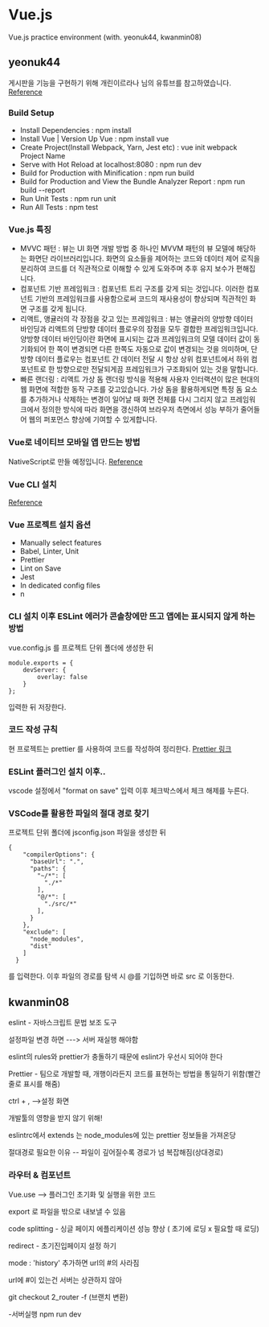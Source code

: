 # Vue.js
Vue.js practice environment (with. yeonuk44, kwanmin08)


## yeonuk44
게시판을 기능을 구현하기 위해 개린이르라나 님의 유튜브를 참고하였습니다.
[Reference](https://www.youtube.com/channel/UC5ChZXCogqV99ju-M0TNNfw)

### Build Setup
- Install Dependencies : npm install
- Install Vue | Version Up Vue : npm install vue
- Create Project(Install Webpack, Yarn, Jest etc) : vue init webpack Project Name
- Serve with Hot Reload at localhost:8080 : npm run dev
- Build for Production with Minification : npm run build
- Build for Production and View the Bundle Analyzer Report : npm run build --report
- Run Unit Tests : npm run unit
- Run All Tests : npm test

### Vue.js 특징
- MVVC 패턴 : 뷰는 UI 화면 개발 방법 중 하나인 MVVM 패턴의 뷰 모델에 해당하는 화면단 라이브러리입니다.
화면의 요소들을 제어하는 코드와 데이터 제어 로직을 분리하여 코드를 더 직관적으로 이해할 수 있게 도와주며 추후 유지 보수가 편해집니다.
- 컴포넌트 기반 프레임워크 : 컴포넌트 트리 구조를 갖게 되는 것입니다. 이러한 컴포넌트 기반의 프레임워크를 사용함으로써 코드의 재사용성이 향상되며 직관적인 화면 구조를 갖게 됩니다.
- 리액트, 앵귤러의 각 장점을 갖고 있는 프레임워크 : 뷰는 앵귤러의 양방향 데이터 바인딩과 리액트의 단방향 데이터 플로우의 장점을 모두 결합한 프레임워크입니다. 양방향 데이터 바인딩이란 화면에 표시되는 값과 프레임워크의 모델 데이터 값이 동기화되어 한 쪽이 변경되면 다른 한쪽도 자동으로 값이 변경되는 것을 의미하며, 단방향 데이터 플로우는 컴포넌트 간 데이터 전달 시 항상 상위 컴포넌트에서 하위 컴포넌트로 한 방향으로만 전달되게끔 프레임워크가 구조화되어 있는 것을 말합니다. 
- 빠른 랜더링 : 리액트 가상 돔 랜더링 방식을 적용해 사용자 인터랙션이 많은 현대의 웹 화면에 적합한 동작 구조를 갖고있습니다. 가상 돔을 활용하게되면 특정 돔 요소를 추가하거나 삭제하는 변경이 일어날 때 화면 전체를 다시 그리지 않고 프레임워크에서 정의한 방식에 따라 화면을 갱신하여 브라우저 측면에서 성능 부하가 줄어들어 웹의 퍼포먼스 향상에 기여할 수 있게합니다.

### Vue로 네이티브 모바일 앱 만드는 방법
NativeScript로 만들 예정입니다.
[Reference](https://vuejs-kr.github.io/vue/nativescript/2017/08/11/introduce-vue-nativescript-01/)

### Vue CLI 설치 
[Reference](https://cli.vuejs.org/guide/installation.html)

### Vue 프로젝트 설치 옵션
- Manually select features
- Babel, Linter, Unit
- Prettier
- Lint on Save
- Jest
- In dedicated config files
- n

### CLI 설치 이후 ESLint 에러가 콘솔창에만 뜨고 앱에는 표시되지 않게 하는 방법
vue.config.js 를 프로젝트 단위 폴더에 생성한 뒤 
```
module.exports = {
    devServer: {
        overlay: false
    }
};
```
입력한 뒤 저장한다.

### 코드 작성 규칙
현 프로젝트는 prettier 를 사용하여 코드를 작성하여 정리한다.
[Prettier 링크](https://prettier.io/)

### ESLint 플러그인 설치 이후..
vscode 설정에서 "format on save" 입력 이후 체크박스에서 체크 해제를 누른다.

### VSCode를 활용한 파일의 절대 경로 찾기
프로젝트 단위 폴더에 jsconfig.json 파일을 생성한 뒤 
```
{
    "compilerOptions": {
      "baseUrl": ".",
      "paths": {
        "~/*": [
          "./*"
        ],
        "@/*": [
          "./src/*" 
        ],
      }
    },
    "exclude": [
      "node_modules",
      "dist"
    ]
  }
```
를 입력한다. 이후 파일의 경로를 탐색 시 @를 기입하면 바로 src 로 이동한다.

## kwanmin08

eslint - 자바스크립트 문법 보조 도구

설정파일 변경 하면 ---> 서버 재실행 해야함

eslint의 rules와 prettier가 충돌하기 때문에 eslint가 우선시 되어야 한다

Prettier - 팀으로 개발할 때, 개행이라든지 코드를 표현하는 방법을 통일하기 위함(빨간줄로 표시를 해줌)

ctrl + , -->설정 화면

개발툴의 영향을 받지 않기 위해! 

eslintrc에서 extends 는 node_modules에 있는 prettier 정보들을 가져온당

절대경로 필요한 이유 -- 파일이 깊어질수록 경로가 넘 복잡해짐(상대경로)

### 라우터 & 컴포넌트 

Vue.use --> 플러그인 초기화 및 실행을 위한 코드

export 로 파일을 밖으로 내보낼 수 있음

code splitting - 싱글 페이지 에플리케이션 성능 향상 ( 초기에 로딩 x 필요할 때 로딩)

redirect - 초기진입페이지 설정 하기

mode : 'history' 추가하면 url의 #의 사라짐

url에 #이 있는건 서버는 상관하지 않아 

git checkout 2_router -f (브랜치 변환)


-서버실행 npm run dev


